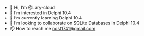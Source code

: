 - 👋 Hi, I’m @Lary-cloud
- 👀 I’m interested in Delphi 10.4
- 🌱 I’m currently learning Delphi 10.4
- 💞️ I’m looking to collaborate on SQLite Databases in Delphi 10.4
- 📫 How to reach me nost1741@gmail.com

<!---
Lary-cloud/Lary-cloud is a ✨ special ✨ repository because its `README.md` (this file) appears on your GitHub profile.
You can click the Preview link to take a look at your changes.
--->
